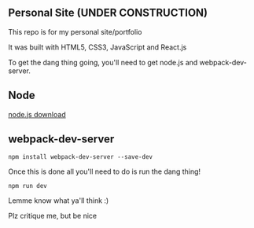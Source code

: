 ## Personal Site (UNDER CONSTRUCTION) ##

This repo is for my personal site/portfolio

It was built with HTML5, CSS3, JavaScript and React.js

To get the dang thing going, you'll need to get node.js and webpack-dev-server.

## Node ##

[node.js download](https://nodejs.org/en/download/)

## webpack-dev-server ##

	npm install webpack-dev-server --save-dev

Once this is done all you'll need to do is run the dang thing!

	npm run dev

Lemme know what ya'll think :)

Plz critique me, but be nice
